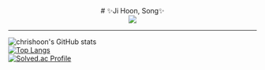 <div align="center">
  # ✨Ji Hoon, Song✨<br>
  <img src="https://hits.seeyoufarm.com/api/count/incr/badge.svg?url=https%3A%2F%2Fgithub.com%2FchrishoonS&count_bg=%238ADAF1&title_bg=%231BC4F1&icon=&icon_color=%23E7E7E7&title=hits&edge_flat=false"/>
  
</div>

---

![chrishoon's GitHub stats](https://github-readme-stats.vercel.app/api?username=chrishoonS&show_icons=true&theme=radical)
<br>
[![Top Langs](https://github-readme-stats.vercel.app/api/top-langs/?username=chrishoonS&layout=compact)](https://github.com/chrishoonS/)
<br>
[![Solved.ac Profile](http://mazassumnida.wtf/api/v2/generate_badge?boj=chrishoon90)](https://solved.ac/chrishoon90/)
<!--주석란
**chrishoonS/chrishoonS** is a ✨ _special_ ✨ repository because its `README.md` (this file) appears on your GitHub profile.

Here are some ideas to get you started:
- Hi there 👋
- 🔭 I’m currently working on ...
- 🌱 I’m currently learning ...
- 👯 I’m looking to collaborate on ...
- 🤔 I’m looking for help with ...
- 💬 Ask me about ...
- 📫 How to reach me: ...
- 😄 Pronouns: ...
- ⚡ Fun fact: ...
-->
